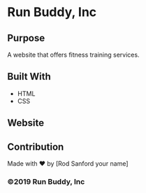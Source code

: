 # Run Buddy, Inc

## Purpose
A website that offers fitness training services. 

## Built With
* HTML
* CSS

## Website


## Contribution
Made with ❤️ by [Rod Sanford your name]

### ©️2019 Run Buddy, Inc 
